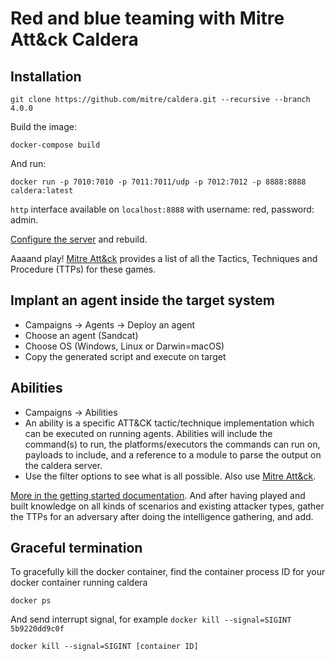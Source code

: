 # Red and blue teaming with Mitre Att&ck Caldera

## Installation

    git clone https://github.com/mitre/caldera.git --recursive --branch 4.0.0

Build the image:

    docker-compose build

And run:

    docker run -p 7010:7010 -p 7011:7011/udp -p 7012:7012 -p 8888:8888 caldera:latest

`http` interface available on `localhost:8888` with username: red, password: admin.

[Configure the server](https://caldera.readthedocs.io/en/latest/Server-Configuration.html) 
and rebuild.

Aaaand play! [Mitre Att&ck](https://attack.mitre.org/) provides a list of all the Tactics, Techniques and Procedure 
(TTPs) for these games. 

## Implant an agent inside the target system

* Campaigns -> Agents -> Deploy an agent
* Choose an agent (Sandcat)
* Choose OS (Windows, Linux or Darwin=macOS)
* Copy the generated script and execute on target

## Abilities

* Campaigns -> Abilities
* An ability is a specific ATT&CK tactic/technique implementation which can be executed on running agents. Abilities will include the command(s) to run, the platforms/executors the commands can run on, payloads to include, and a reference to a module to parse the output on the caldera server.
* Use the filter options to see what is all possible. Also use [Mitre Att&ck](https://attack.mitre.org/).

[More in the getting started documentation](https://caldera.readthedocs.io/en/latest/Getting-started.html). And after 
having played and built knowledge on all kinds of scenarios and existing attacker types, gather 
the TTPs for an adversary after doing the intelligence gathering, and add.

## Graceful termination

To gracefully kill the docker container, find the container process ID for your docker container running caldera

    docker ps

And send interrupt signal, for example `docker kill --signal=SIGINT 5b9220dd9c0f`

    docker kill --signal=SIGINT [container ID]

